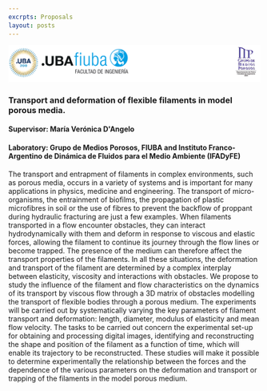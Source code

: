 ```yaml
---
excrpts: Proposals
layout: posts
---
```

![](/assets/images/encabezado_gmp.png)

### Transport and deformation of flexible filaments in model porous media.
#### Supervisor: María Verónica D'Angelo
#### Laboratory: Grupo de Medios Porosos, FIUBA and Instituto Franco-Argentino de Dinámica de Fluidos para el Medio Ambiente (IFADyFE)
The transport and entrapment of filaments in complex environments, such as porous media, occurs in a variety of systems and is important for many applications in physics, medicine and engineering. The transport of micro-organisms, the entrainment of biofilms, the propagation of plastic microfibres in soil or the use of fibres to prevent the backflow of proppant during hydraulic fracturing are just a few examples.
When filaments transported in a flow encounter obstacles, they can interact hydrodynamically with them and deform in response to viscous and elastic forces, allowing the filament to continue its journey through the flow lines or become trapped. The presence of the medium can therefore affect the transport properties of the filaments. In all these situations, the deformation and transport of the filament are determined by a complex interplay between elasticity, viscosity and interactions with obstacles.
We propose to study the influence of the filament and flow characteristics on the dynamics of its transport by viscous flow through a 3D matrix of obstacles modelling the transport of flexible bodies through a porous medium. The experiments will be carried out by systematically varying the key parameters of filament transport and deformation: length, diameter, modulus of elasticity and mean flow velocity.  The tasks to be carried out concern the experimental set-up for obtaining and processing digital images, identifying and reconstructing the shape and position of the filament as a function of time, which will enable its trajectory to be reconstructed.
These studies will make it possible to determine experimentally the relationship between the forces and the dependence of the various parameters on the deformation and transport or trapping of the filaments in the model porous medium.
